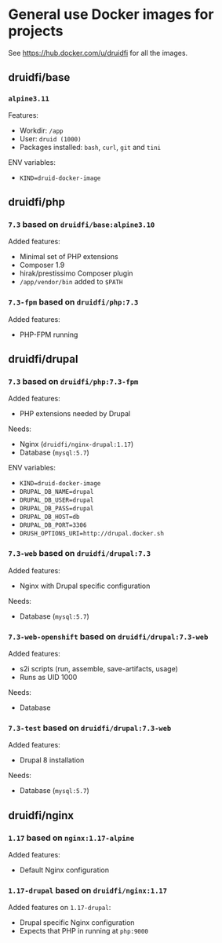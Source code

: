 # General use Docker images for projects

See https://hub.docker.com/u/druidfi for all the images.
## druidfi/base

### `alpine3.11` 

Features:

- Workdir: `/app`
- User: `druid (1000)`
- Packages installed: `bash`, `curl`, `git` and `tini`

ENV variables:

- `KIND=druid-docker-image`

## druidfi/php

### `7.3` based on `druidfi/base:alpine3.10`

Added features:

- Minimal set of PHP extensions
- Composer 1.9
- hirak/prestissimo Composer plugin
- `/app/vendor/bin` added  to `$PATH`

### `7.3-fpm` based on `druidfi/php:7.3`

Added features:

- PHP-FPM running

## druidfi/drupal

### `7.3` based on `druidfi/php:7.3-fpm`

Added features:

- PHP extensions needed by Drupal

Needs:

- Nginx (`druidfi/nginx-drupal:1.17`)
- Database (`mysql:5.7`)

ENV variables:

- `KIND=druid-docker-image`
- `DRUPAL_DB_NAME=drupal`
- `DRUPAL_DB_USER=drupal`
- `DRUPAL_DB_PASS=drupal`
- `DRUPAL_DB_HOST=db`
- `DRUPAL_DB_PORT=3306`
- `DRUSH_OPTIONS_URI=http://drupal.docker.sh`

### `7.3-web` based on `druidfi/drupal:7.3`

Added features:

- Nginx with Drupal specific configuration

Needs:

- Database (`mysql:5.7`)

### `7.3-web-openshift` based on `druidfi/drupal:7.3-web`

Added features:

- s2i scripts (run, assemble, save-artifacts, usage)
- Runs as UID 1000

Needs:

- Database

### `7.3-test` based on `druidfi/drupal:7.3-web`

Added features:

- Drupal 8 installation

Needs:

- Database (`mysql:5.7`)

## druidfi/nginx

### `1.17` based on `nginx:1.17-alpine`

Added features:

- Default Nginx configuration

### `1.17-drupal` based on `druidfi/nginx:1.17`

Added features on `1.17-drupal`:

- Drupal specific Nginx configuration
- Expects that PHP in running at `php:9000`
